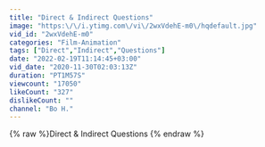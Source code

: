 ```yaml
---
title: "Direct & Indirect Questions"
image: "https:\/\/i.ytimg.com\/vi\/2wxVdehE-m0\/hqdefault.jpg"
vid_id: "2wxVdehE-m0"
categories: "Film-Animation"
tags: ["Direct","Indirect","Questions"]
date: "2022-02-19T11:14:45+03:00"
vid_date: "2020-11-30T02:03:13Z"
duration: "PT1M57S"
viewcount: "17050"
likeCount: "327"
dislikeCount: ""
channel: "Bo H."
---
```

{% raw %}Direct & Indirect Questions {% endraw %}
